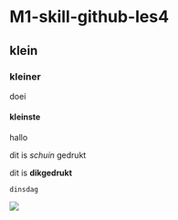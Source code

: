 # M1-skill-github-les4

## klein

### kleiner
doei
#### kleinste
hallo

dit is *schuin* gedrukt

dit is **dikgedrukt**

```dinsdag```

<img src="image.png">